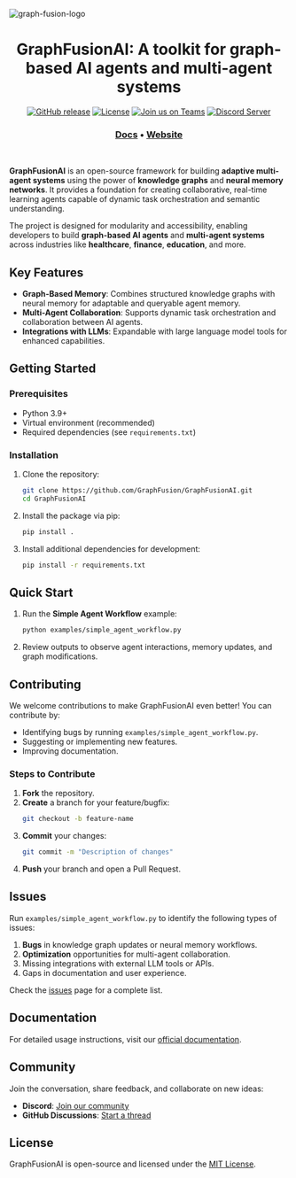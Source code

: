 
  
![graph-fusion-logo](https://github.com/user-attachments/assets/de5a4a09-a7e4-4b21-b3ec-01d5a3097ecd)

</p>
<h1 align="center" weight='300'>GraphFusionAI: A toolkit for graph-based AI agents and multi-agent systems</h1>
<div align="center">

  [![GitHub release](https://img.shields.io/badge/Github-Release-blue)](https://github.com/GraphFusion/GraphFusion-NMN/releases)
  [![License](https://img.shields.io/badge/License-MIT-blue.svg)](https://github.com/GraphFusion/GraphFusion/blob/main/LICENSE)
  [![Join us on Teams](https://img.shields.io/badge/Join-Teams-blue)](https://teams.microsoft.com/)
  [![Discord Server](https://img.shields.io/badge/Discord-Server-blue)](https://discord.gg/zK94WvRjZT)

</div>
<h3 align="center">
   <a href="https://github.com/GraphFusion/graphfusion/blob/main/documentation.md"><b>Docs</b></a> &bull;
   <a href="https://graphfusion.github.io/graphfusion.io/"><b>Website</b></a>
</h3>
<br />

**GraphFusionAI** is an open-source framework for building **adaptive multi-agent systems** using the power of **knowledge graphs** and **neural memory networks**. It provides a foundation for creating collaborative, real-time learning agents capable of dynamic task orchestration and semantic understanding.  

The project is designed for modularity and accessibility, enabling developers to build **graph-based AI agents** and **multi-agent systems** across industries like **healthcare**, **finance**, **education**, and more.


## Key Features

- **Graph-Based Memory**: Combines structured knowledge graphs with neural memory for adaptable and queryable agent memory.
- **Multi-Agent Collaboration**: Supports dynamic task orchestration and collaboration between AI agents.
- **Integrations with LLMs**: Expandable with large language model tools for enhanced capabilities.

## Getting Started

### Prerequisites

- Python 3.9+
- Virtual environment (recommended)
- Required dependencies (see `requirements.txt`)

### Installation

1. Clone the repository:
   ```bash
   git clone https://github.com/GraphFusion/GraphFusionAI.git
   cd GraphFusionAI
   ```

2. Install the package via pip:
   ```bash
   pip install .
   ```

3. Install additional dependencies for development:
   ```bash
   pip install -r requirements.txt
   ```

## Quick Start

1. Run the **Simple Agent Workflow** example:
   ```bash
   python examples/simple_agent_workflow.py
   ```
2. Review outputs to observe agent interactions, memory updates, and graph modifications.

## Contributing

We welcome contributions to make GraphFusionAI even better! You can contribute by:

- Identifying bugs by running `examples/simple_agent_workflow.py`.
- Suggesting or implementing new features.
- Improving documentation.

### Steps to Contribute

1. **Fork** the repository.
2. **Create** a branch for your feature/bugfix:
   ```bash
   git checkout -b feature-name
   ```
3. **Commit** your changes:
   ```bash
   git commit -m "Description of changes"
   ```
4. **Push** your branch and open a Pull Request.


## Issues

Run `examples/simple_agent_workflow.py` to identify the following types of issues:

1. **Bugs** in knowledge graph updates or neural memory workflows.
2. **Optimization** opportunities for multi-agent collaboration.
3. Missing integrations with external LLM tools or APIs.
4. Gaps in documentation and user experience.

Check the [issues](https://github.com/GraphFusion/GraphFusionAI/issues) page for a complete list.


## Documentation

For detailed usage instructions, visit our [official documentation](https://github.com/GraphFusion/GraphFusionAI/wiki).


## Community

Join the conversation, share feedback, and collaborate on new ideas:

- **Discord**: [Join our community](https://discord.gg/zK94WvRjZT)
- **GitHub Discussions**: [Start a thread](https://github.com/GraphFusion/GraphFusionAI/discussions)

## License

GraphFusionAI is open-source and licensed under the [MIT License](LICENSE).

